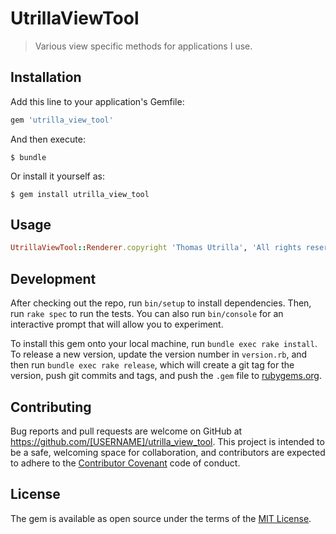 # UtrillaViewTool

> Various view specific methods for applications I use.

## Installation

Add this line to your application's Gemfile:

```ruby
gem 'utrilla_view_tool'
```

And then execute:

    $ bundle

Or install it yourself as:

    $ gem install utrilla_view_tool

## Usage

```ruby
UtrillaViewTool::Renderer.copyright 'Thomas Utrilla', 'All rights reserved'
```

## Development

After checking out the repo, run `bin/setup` to install dependencies. Then, run `rake spec` to run the tests. You can also run `bin/console` for an interactive prompt that will allow you to experiment.

To install this gem onto your local machine, run `bundle exec rake install`. To release a new version, update the version number in `version.rb`, and then run `bundle exec rake release`, which will create a git tag for the version, push git commits and tags, and push the `.gem` file to [rubygems.org](https://rubygems.org).

## Contributing

Bug reports and pull requests are welcome on GitHub at https://github.com/[USERNAME]/utrilla_view_tool. This project is intended to be a safe, welcoming space for collaboration, and contributors are expected to adhere to the [Contributor Covenant](http://contributor-covenant.org) code of conduct.


## License

The gem is available as open source under the terms of the [MIT License](http://opensource.org/licenses/MIT).

